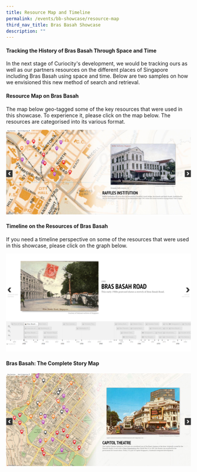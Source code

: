 ```yaml
---
title: Resource Map and Timeline
permalink: /events/bb-showcase/resource-map
third_nav_title: Bras Basah Showcase
description: ""
---
```

#### **Tracking the History of Bras Basah Through Space and Time**

In the next stage of Curiocity's development, we would be tracking ours as well as our partners resources on the different places of Singapore including Bras Basah using space and time. Below are two samples on how we envisioned this new method of search and retrieval.

#### **Resource Map on Bras Basah**

The map below geo-tagged some of the key resources that were used in this showcase. To experience it, please click on the map below. The resources are categorised into its various format.

[![Alt text for image on Isomer site](/images/sample-bb-resource-story-map.jpg)](https://uploads.knightlab.com/storymapjs/be07f88bbb474da1dff518b7264b010c/bras-basah-resource-map/index.html)

#### **Timeline on the Resources of Bras Basah**

If you need a timeline perspective on some of the resources that were used in this showcase, please click on the graph below.

[![Alt text for image on Isomer site](/images/sample-bb-timeline.jpg)](https://cdn.knightlab.com/libs/timeline3/latest/embed/index.html?source=1elGCCYQz0c2R57DJiL0Umm8TqV_wwSDbsVC-xUD6JZA&font=Default&lang=en&initial_zoom=2&height=650)

#### **Bras Basah: The Complete Story Map**

[![Alt text for image on Isomer site](/images/bb-storymap-complete-1.jpg)](https://uploads.knightlab.com/storymapjs/04f5c05311b7e48aadefd0cdd269c308/bras-basah/index.html)